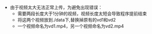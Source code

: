- 由于视频太大无法正常上传，为避免出现错误：
  - 需要两段长度大于1分钟的视频，视频长度太短会导致程序提前结束
  - 将这两个视频放到./data下,替换掉原有的vd1和vd2
  - 一个视频命名为vd1.mp4，另一个视频命名为vd2.mp4

